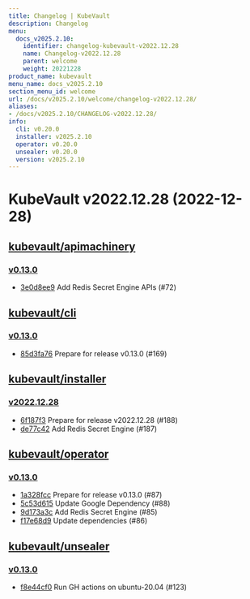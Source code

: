 ```yaml
---
title: Changelog | KubeVault
description: Changelog
menu:
  docs_v2025.2.10:
    identifier: changelog-kubevault-v2022.12.28
    name: Changelog-v2022.12.28
    parent: welcome
    weight: 20221228
product_name: kubevault
menu_name: docs_v2025.2.10
section_menu_id: welcome
url: /docs/v2025.2.10/welcome/changelog-v2022.12.28/
aliases:
- /docs/v2025.2.10/CHANGELOG-v2022.12.28/
info:
  cli: v0.20.0
  installer: v2025.2.10
  operator: v0.20.0
  unsealer: v0.20.0
  version: v2025.2.10
---
```


# KubeVault v2022.12.28 (2022-12-28)


## [kubevault/apimachinery](https://github.com/kubevault/apimachinery)

### [v0.13.0](https://github.com/kubevault/apimachinery/releases/tag/v0.13.0)

- [3e0d8ee9](https://github.com/kubevault/apimachinery/commit/3e0d8ee9) Add Redis Secret Engine APIs (#72)



## [kubevault/cli](https://github.com/kubevault/cli)

### [v0.13.0](https://github.com/kubevault/cli/releases/tag/v0.13.0)

- [85d3fa76](https://github.com/kubevault/cli/commit/85d3fa76) Prepare for release v0.13.0 (#169)



## [kubevault/installer](https://github.com/kubevault/installer)

### [v2022.12.28](https://github.com/kubevault/installer/releases/tag/v2022.12.28)

- [6f187f3](https://github.com/kubevault/installer/commit/6f187f3) Prepare for release v2022.12.28 (#188)
- [de77c42](https://github.com/kubevault/installer/commit/de77c42) Add Redis Secret Engine (#187)



## [kubevault/operator](https://github.com/kubevault/operator)

### [v0.13.0](https://github.com/kubevault/operator/releases/tag/v0.13.0)

- [1a328fcc](https://github.com/kubevault/operator/commit/1a328fcc) Prepare for release v0.13.0 (#87)
- [5c53d615](https://github.com/kubevault/operator/commit/5c53d615) Update Google Dependency (#88)
- [9d173a3c](https://github.com/kubevault/operator/commit/9d173a3c) Add Redis Secret Engine (#85)
- [f17e68d9](https://github.com/kubevault/operator/commit/f17e68d9) Update dependencies (#86)



## [kubevault/unsealer](https://github.com/kubevault/unsealer)

### [v0.13.0](https://github.com/kubevault/unsealer/releases/tag/v0.13.0)

- [f8e44cf0](https://github.com/kubevault/unsealer/commit/f8e44cf0) Run GH actions on ubuntu-20.04 (#123)




